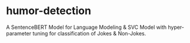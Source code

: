 # humor-detection

A SentenceBERT Model for Language Modeling & SVC Model with hyper-parameter tuning for classification of Jokes & Non-Jokes.
